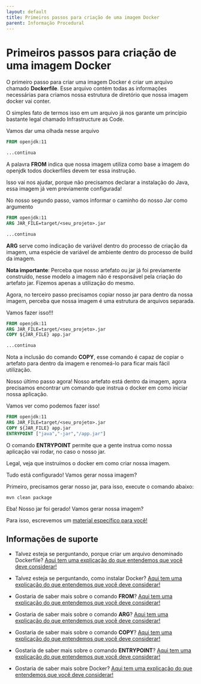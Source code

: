 ```yaml
---
layout: default
title: Primeiros passos para criação de uma imagem Docker 
parent: Informação Procedural
---
```

# Primeiros passos para criação de uma imagem Docker

O primeiro passo para criar uma imagem Docker é criar um arquivo
chamado **Dockerfile**. Esse arquivo contém todas as informações necessárias
para criamos nossa estrutura de diretório que nossa imagem docker vai conter.

O simples fato de termos isso em um arquivo já nos garante um princípio bastante
legal chamado Infrastructure as Code.

Vamos dar uma olhada nesse arquivo

```dockerfile
FROM openjdk:11

...continua
```
A palavra **FROM** indica que nossa imagem utiliza como base a imagem do openjdk
todos dockerfiles devem ter essa instrução.

Isso vai nos ajudar, porque não precisamos declarar a instalação
do Java, essa imagem já vem previamente configurada!

No nosso segundo passo, vamos informar o caminho do nosso Jar como argumento

```dockerfile
FROM openjdk:11
ARG JAR_FILE=target/<seu_projeto>.jar

...continua
```

**ARG** serve como indicação de variável dentro do processo de criação da imagem, uma espécie
de variável de ambiente dentro do processo de build da imagem.

**Nota importante**: Perceba que nosso artefato ou jar já foi previamente construído,
nesse modelo a imagem não é responsável pela criação do artefato jar. Fizemos apenas a utilização
do mesmo.

Agora, no terceiro passo precisamos copiar nosso jar para dentro da nossa imagem, 
perceba que nossa imagem é uma estrutura de arquivos separada.

Vamos fazer isso!!!

```dockerfile
FROM openjdk:11
ARG JAR_FILE=target/<seu_projeto>.jar
COPY ${JAR_FILE} app.jar

...continua
```

Nota a inclusão do comando **COPY**, esse comando é capaz de copiar o artefato para
dentro da imagem e renomeá-lo para ficar mais fácil utilização.

Nosso último passo agora! Nosso artefato está dentro da imagem, agora precisamos encontrar 
um comando que instrua o docker em como iniciar nossa aplicação.

Vamos ver como podemos fazer isso!

```dockerfile
FROM openjdk:11
ARG JAR_FILE=target/<seu_projeto>.jar
COPY ${JAR_FILE} app.jar
ENTRYPOINT ["java","-jar","/app.jar"]
```

O comando **ENTRYPOINT** permite que a gente instrua como nossa aplicação vai rodar, no caso
o nosso jar.

Legal, veja que instruímos o docker em como criar nossa imagem.

Tudo está configurado! Vamos gerar nossa imagem?

Primeiro, precisamos gerar nosso jar, para isso, execute o comando abaixo:

```shell script
mvn clean package
```

Eba! Nosso jar foi gerado! Vamos gerar nossa imagem?

Para isso, escrevemos um [material específico para você!](../informacao_procedural/comando-criacao-imagem-docker.md)

## Informações de suporte

* Talvez esteja se perguntando, porque criar um arquivo denominado Dockerfile? [Aqui tem uma explicação do que entendemos que você deve considerar!](iac-immutable-infrastructure.md)

* Talvez esteja se perguntando, como instalar Docker? [Aqui tem uma explicação do que entendemos que você deve considerar!](https://docs.docker.com/get-docker/)  

* Gostaria de saber mais sobre o comando **FROM**? [Aqui tem uma explicação do que entendemos que você deve considerar!](https://docs.docker.com/engine/reference/builder/#from)

* Gostaria de saber mais sobre o comando **ARG**? [Aqui tem uma explicação do que entendemos que você deve considerar!](https://docs.docker.com/engine/reference/builder/#arg)  

* Gostaria de saber mais sobre o comando **COPY**? [Aqui tem uma explicação do que entendemos que você deve considerar!](https://docs.docker.com/engine/reference/builder/#copy)

* Gostaria de saber mais sobre o comando **ENTRYPOINT**? [Aqui tem uma explicação do que entendemos que você deve considerar!](https://docs.docker.com/engine/reference/builder/#entrypoint)

* Gostaria de saber mais sobre Docker? [Aqui tem uma explicação do que entendemos que você deve considerar!](https://docs.docker.com)
